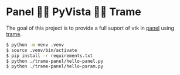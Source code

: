 # Panel :fist_right::fist_left: PyVista :fist_right::fist_left: Trame

The goal of this project is to provide a full suport of vtk in [panel](https://panel.holoviz.org/) using [trame](https://kitware.github.io/trame/index.html).

```bash
$ python -m venv .venv
$ source .venv/bin/activate
$ pip install -r requirements.txt
$ python ./trame-panel/hello-panel.py
$ python ./trame-panel/hello-param.py
```
